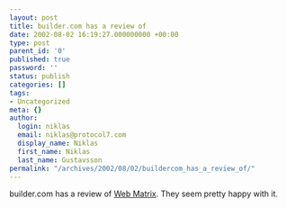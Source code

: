 ```yaml
---
layout: post
title: builder.com has a review of
date: 2002-08-02 16:19:27.000000000 +00:00
type: post
parent_id: '0'
published: true
password: ''
status: publish
categories: []
tags:
- Uncategorized
meta: {}
author:
  login: niklas
  email: niklas@protocol7.com
  display_name: Niklas
  first_name: Niklas
  last_name: Gustavsson
permalink: "/archives/2002/08/02/buildercom_has_a_review_of/"
---
```

builder.com has a review of [Web Matrix](http://builder.com.com/article.jhtml?id=u00220020731sem01.htm&vf=tt). They seem pretty happy with it.


